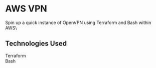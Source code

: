 # AWS VPN
Spin up a quick instance of OpenVPN using Terraform and Bash within AWS\

## Technologies Used
Terraform\
Bash